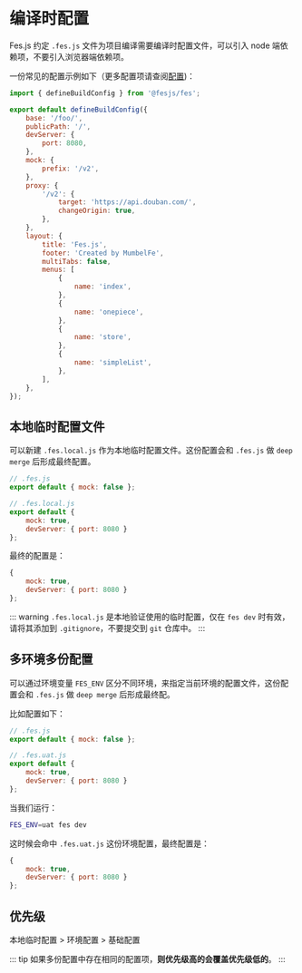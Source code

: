 # 编译时配置

Fes.js 约定 `.fes.js` 文件为项目编译需要编译时配置文件，可以引入 node 端依赖项，不要引入浏览器端依赖项。

一份常见的配置示例如下（更多配置项请查阅[配置](../reference/config))：

```js
import { defineBuildConfig } from '@fesjs/fes';

export default defineBuildConfig({
    base: '/foo/',
    publicPath: '/',
    devServer: {
        port: 8080,
    },
    mock: {
        prefix: '/v2',
    },
    proxy: {
        '/v2': {
            target: 'https://api.douban.com/',
            changeOrigin: true,
        },
    },
    layout: {
        title: 'Fes.js',
        footer: 'Created by MumbelFe',
        multiTabs: false,
        menus: [
            {
                name: 'index',
            },
            {
                name: 'onepiece',
            },
            {
                name: 'store',
            },
            {
                name: 'simpleList',
            },
        ],
    },
});
```

## 本地临时配置文件

可以新建 `.fes.local.js` 作为本地临时配置文件。这份配置会和 `.fes.js` 做 `deep merge` 后形成最终配置。

```js
// .fes.js
export default { mock: false };

// .fes.local.js
export default {
    mock: true,
    devServer: { port: 8080 }
};
```

最终的配置是：

```js
{
    mock: true,
    devServer: { port: 8080 }
};
```

::: warning
`.fes.local.js` 是本地验证使用的临时配置，仅在 `fes dev` 时有效，请将其添加到 `.gitignore`，不要提交到 `git` 仓库中。
:::

## 多环境多份配置

可以通过环境变量 `FES_ENV` 区分不同环境，来指定当前环境的配置文件，这份配置会和 `.fes.js` 做 `deep merge` 后形成最终配。

比如配置如下：

```js
// .fes.js
export default { mock: false };

// .fes.uat.js
export default {
    mock: true,
    devServer: { port: 8080 }
};
```

当我们运行：

```bash
FES_ENV=uat fes dev
```

这时候会命中 `.fes.uat.js` 这份环境配置，最终配置是：

```js
{
    mock: true,
    devServer: { port: 8080 }
};
```

## 优先级

本地临时配置 > 环境配置 > 基础配置

::: tip
如果多份配置中存在相同的配置项，**则优先级高的会覆盖优先级低的**。
:::
